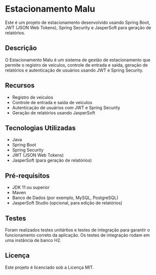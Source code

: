 # Estacionamento Malu

Este é um projeto de estacionamento desenvolvido usando Spring Boot, JWT (JSON Web Tokens), Spring Security e JasperSoft para geração de relatórios.

## Descrição

O Estacionamento Malu é um sistema de gestão de estacionamento que permite o registro de veículos, controle de entrada e saída, geração de relatórios e autenticação de usuários usando JWT e Spring Security.

## Recursos

- Registro de veículos
- Controle de entrada e saída de veículos
- Autenticação de usuários com JWT e Spring Security
- Geração de relatórios usando JasperSoft

## Tecnologias Utilizadas

- Java
- Spring Boot
- Spring Security
- JWT (JSON Web Tokens)
- JasperSoft (para geração de relatórios)

## Pré-requisitos

- JDK 11 ou superior
- Maven
- Banco de Dados (por exemplo, MySQL, PostgreSQL)
- JasperSoft Studio (opcional, para edição de relatórios)


## Testes
Foram realizados testes unitártios e testes de integração para garantir o funcionamento correto da aplicação. 
Os testes de integração rodam em uma instância de banco H2.

## Licença
Este projeto é licenciado sob a Licença MIT.




